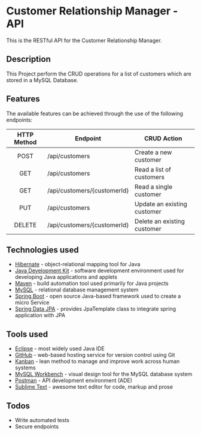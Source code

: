 
# Customer Relationship Manager - API
This is the RESTful API for the Customer Relationship Manager.

## Description
This Project perform the CRUD operations for a list of customers which are stored in a MySQL Database.

## Features
The available features can be achieved through the use of the following endpoints:

| HTTP Method | Endpoint | CRUD Action
| :---: | --- | --- |
| POST | /api/customers | Create a new customer |
| GET | /api/customers | Read a list of customers |
| GET | /api/customers/{customerId} | Read a single customer |
| PUT | /api/customers | Update an existing customer |
| DELETE | /api/customers/{customerId} | Delete an existing customer |

## Technologies used
* [Hibernate] - object-relational mapping tool for Java
* [Java Development Kit] - software development environment used for developing Java applications and applets
* [Maven] - build automation tool used primarily for Java projects
* [MySQL] - relational database management system
* [Spring Boot] - open source Java-based framework used to create a micro Service
* [Spring Data JPA] - provides JpaTemplate class to integrate spring application with JPA

## Tools used
* [Eclipse] - most widely used Java IDE
* [GitHub] - web-based hosting service for version control using Git
* [Kanban] - lean method to manage and improve work across human systems
* [MySQL Workbench] - visual design tool for the MySQL database system
* [Postman] - API development environment (ADE)
* [Sublime Text] - awesome text editor for code, markup and prose

## Todos
* Write automated tests
* Secure endpoints

[//]: # (These are reference links used in the body of this note. Thanks SO - http://stackoverflow.com/questions/4823468/store-comments-in-markdown-syntax)

[Eclipse]: <https://www.eclipse.org/>
[GitHub]: <https://github.com/>
[Hibernate]: <https://hibernate.org/>
[Java Development Kit]: <https://www.oracle.com/technetwork/java/javase/downloads/index.html>
[Kanban]: <https://en.wikipedia.org/wiki/Kanban_(development)>
[Maven]: <https://maven.apache.org/>
[MySQL]: <https://www.mysql.com/>
[MySQL Workbench]: <https://www.mysql.com/products/workbench/>
[Postman]: <https://www.getpostman.com/>
[Spring Boot]: <https://spring.io/projects/spring-boot>
[Spring Data JPA]: <https://spring.io/projects/spring-data-jpa>
[Sublime Text]: <https://www.sublimetext.com/>

